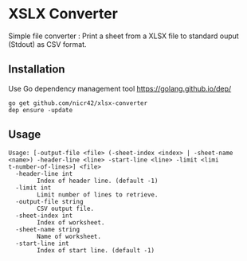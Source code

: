 # XSLX Converter

Simple file converter : Print a sheet from a XLSX file to standard ouput (Stdout) as CSV format.

## Installation

Use Go dependency management tool https://golang.github.io/dep/

```shell
go get github.com/nicr42/xlsx-converter
dep ensure -update
```

## Usage

```shell
Usage: [-output-file <file> (-sheet-index <index> | -sheet-name <name>) -header-line <line> -start-line <line> -limit <limi
t-number-of-lines>] <file>
  -header-line int
        Index of header line. (default -1)
  -limit int
        Limit number of lines to retrieve.
  -output-file string
        CSV output file.
  -sheet-index int
        Index of worksheet.
  -sheet-name string
        Name of worksheet.
  -start-line int
        Index of start line. (default -1)

```
